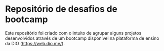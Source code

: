 # Repositório de desafios de bootcamp

Este repositório foi criado com o intuito de agrupar alguns projetos desenvolvidos através de um bootcamp disponivel na plataforma de ensino da DIO (https://web.dio.me/).